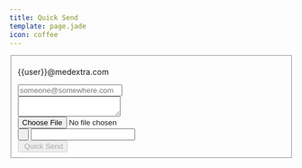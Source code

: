 ```yaml
---
title: Quick Send
template: page.jade
icon: coffee
---
```




<form class="ink-form" ng-controller="quick-send" >
    <fieldset>
        <div class="control-group">
            <div class="control-group large-80 push-center">
            <span class="control large-35">
                <p>{{user}}@medextra.com</p>
            </span>
            <span class="large-10 push-center">
            <span class="icon-long-arrow-right"></span>
            </span>
            <span class="control large-35 push-right">
              <input id="recipient" type="email" placeholder="someone@somewhere.com" ng-model="recipient" ng-change="change()" >
            </span>
            </div>
            <div class="control large-80 push-center vertical-space">
              <textarea id="text" ng-model="text" ng-change="change()"></textarea>
            </div>
            <div class="control-group large-80 push-center">
              <div class="control-group large-40 push-left">
                <div class="control">
                    <input id="file" type="file" accept="*" ng-model="data" ng-change="file-change()"/>
                </div>
                <div class="control prepend-button">
                  <button class="ink-button" ng-click='pwgen()'><i class="icon-gear"></i>&nbsp;<i class="icon-key"></i></button>
                  <span><input id="password" type="text" ng-model="password" ng-change="change()"></span>
                </div>
              </div>
              <div class="control large-40 push-right vertical-space">
                <button id="send" class="ink-button green push-right" ng-click="send()" ng-disabled="premature" disabled><i class="icon-coffee"></i>&nbsp;Quick Send</button>
              </div>
            </div>
        </div>
    </fieldset>
</form>
